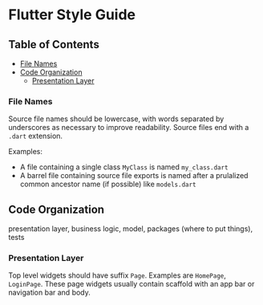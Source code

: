 # Flutter Style Guide

## Table of Contents
* [File Names](#file-names)
* [Code Organization](#code-organization)
  * [Presentation Layer](#presentation-layer)

### File Names
Source file names should be lowercase, with words separated by underscores as necessary to improve readability. Source files end with a `.dart` extension.

Examples:
- A file containing a single class `MyClass` is named `my_class.dart`
- A barrel file containing source file exports is named after a prulalized common ancestor name (if possible) like `models.dart`

## Code Organization

presentation layer,
business logic,
model,
packages (where to put things),
tests

### Presentation Layer
Top level widgets should have suffix `Page`. Examples are `HomePage`, `LoginPage`. These page widgets usually contain scaffold with an app bar or navigation bar and body.
